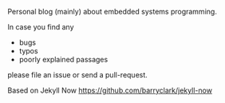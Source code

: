 Personal blog (mainly) about embedded systems programming.

In case you find any
- bugs
- typos
- poorly explained passages

please file an issue or send a pull-request.

Based on Jekyll Now https://github.com/barryclark/jekyll-now 